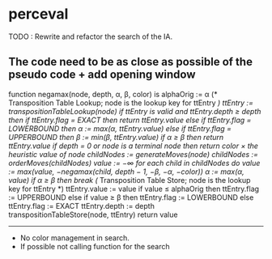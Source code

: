 # perceval

TODO : Rewrite and refactor the search of the IA.

The code need to be as close as possible of the pseudo code + add opening window
----------------------------------------------------------------------------------------------------------------------------

function negamax(node, depth, α, β, color) is
    alphaOrig := α
    (* Transposition Table Lookup; node is the lookup key for ttEntry *)
    ttEntry := transpositionTableLookup(node)
    if ttEntry is valid and ttEntry.depth ≥ depth then
        if ttEntry.flag = EXACT then
            return ttEntry.value
        else if ttEntry.flag = LOWERBOUND then
            α := max(α, ttEntry.value)
        else if ttEntry.flag = UPPERBOUND then
            β := min(β, ttEntry.value)
        if α ≥ β then
            return ttEntry.value
    if depth = 0 or node is a terminal node then
        return color × the heuristic value of node
    childNodes := generateMoves(node)
    childNodes := orderMoves(childNodes)
    value := −∞
    for each child in childNodes do
        value := max(value, −negamax(child, depth − 1, −β, −α, −color))
        α := max(α, value)
        if α ≥ β then
            break
    (* Transposition Table Store; node is the lookup key for ttEntry *)
    ttEntry.value := value
    if value ≤ alphaOrig then
        ttEntry.flag := UPPERBOUND
    else if value ≥ β then
        ttEntry.flag := LOWERBOUND
    else
        ttEntry.flag := EXACT
    ttEntry.depth := depth	
    transpositionTableStore(node, ttEntry)
    return value
    
--------------------------------------------------------------------------------------------------------------------

- No color management in search.
- If possible not calling function for the search

